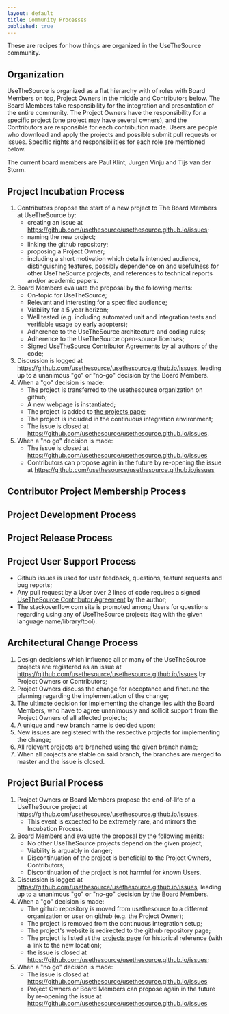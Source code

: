 ```yaml
---
layout: default
title: Community Processes
published: true
---
```


These are recipes for how things are organized in the UseTheSource community.

## Organization

UseTheSource is organized as a flat hierarchy with of roles with Board Members on top, Project Owners in the middle and Contributors below. The Board Members take responsibility for the integration and presentation of the entire community. The Project Owners have the responsibility for a specific project (one project may have several owners), and the Contributors are responsible for each contribution made. Users are people who download and apply the projects and possible submit pull requests or issues. Specific rights and responsibilities for each role are mentioned below.

The current board members are Paul Klint, Jurgen Vinju and Tijs van der Storm.

## Project Incubation Process

1. Contributors propose the start of a new project to The Board Members at UseTheSource by:
   * creating an issue at <https://github.com/usethesource/usethesource.github.io/issues>; 
   * naming the new project; 
   * linking the github repository; 
   * proposing a Project Owner;
   * including a short motivation which details intended audience, distinguishing features, possibly dependence on and usefulness for other UseTheSource projects, and references to technical reports and/or academic papers.
2. Board Members evaluate the proposal by the following merits:
   * On-topic for UseTheSource; 
   * Relevant and interesting for a specified audience;
   * Viability for a 5 year horizon;
   * Well tested (e.g. including automated unit and integration tests and verifiable usage by early adopters);
   * Adherence to the UseTheSource architecture and coding rules;
   * Adherence to the UseTheSource open-source licenses;
   * Signed [UseTheSource Contributor Agreements](agreement.html) by all authors of the code;
3. Discussion is logged at <https://github.com/usethesource/usethesource.github.io/issues>, leading up to a unanimous "go" or "no-go" decision by the Board Members.
4. When a "go" decision is made:
   * The project is transferred to the usethesource organization on github;
   * A new webpage is instantiated;
   * The project is added to [the projects page](../projects/);
   * The project is included in the continuous integration environment;
   * The issue is closed at <https://github.com/usethesource/usethesource.github.io/issues>.
5. When a "no go" decision is made:
   * The issue is closed at <https://github.com/usethesource/usethesource.github.io/issues>
   * Contributors can propose again in the future by re-opening the issue at <https://github.com/usethesource/usethesource.github.io/issues>

## Contributor Project Membership Process

## Project Development Process

## Project Release Process

## Project User Support Process

* Github issues is used for user feedback, questions, feature requests and bug reports;
* Any pull request by a User over 2 lines of code requires a signed [UseTheSource Contributor Agreement](agreement.html) by the author;
* The stackoverflow.com site is promoted among Users for questions regarding using any of UseTheSource projects (tag with the given language name/library/tool).

## Architectural Change Process

1. Design decisions which influence all or many of the UseTheSource projects are registered as an issue at <https://github.com/usethesource/usethesource.github.io/issues> by Project Owners or Contributors;
2. Project Owners discuss the change for acceptance and finetune the planning regarding the implementation of the change;
3. The ultimate decision for implementing the change lies with the Board Members, who have to agree unanimously and sollicit support from the Project Owners of all affected projects;
4. A unique and new branch name is decided upon;
5. New issues are registered with the respective projects for implementing the change;
6. All relevant projects are branched using the given branch name;
7. When all projects are stable on said branch, the branches are merged to master and the issue is closed.

## Project Burial Process

1. Project Owners or Board Members propose the end-of-life of a UseTheSource project at <https://github.com/usethesource/usethesource.github.io/issues>.
   * This event is expected to be extremely rare, and mirrors the Incubation Process.
2. Board Members and evaluate the proposal by the following merits:
   * No other UseTheSource projects depend on the given project;
   * Viability is arguably in danger;
   * Discontinuation of the project is beneficial to the Project Owners, Contributors;
   * Discontinuation of the project is not harmful for known Users.
3. Discussion is logged at <https://github.com/usethesource/usethesource.github.io/issues>, leading up to a unanimous "go" or "no-go" decision by the Board Members.
4. When a "go" decision is made:
   * The github repository is moved from usethesource to a different organization or user on github (e.g. the Project Owner);
   * The project is removed from the continuous integration setup;
   * The project's website is redirected to the github repository page;
   * The project is listed at the [projects page](../projects/) for historical reference (with a link to the new location);
   * the issue is closed at <https://github.com/usethesource/usethesource.github.io/issues>;
5. When a "no go" decision is made:
   * The issue is closed at <https://github.com/usethesource/usethesource.github.io/issues>
   * Project Owners or Board Members can propose again in the future by re-opening the issue at <https://github.com/usethesource/usethesource.github.io/issues>
